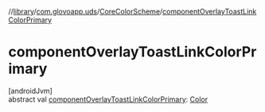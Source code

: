 //[library](../../../index.md)/[com.glovoapp.uds](../index.md)/[CoreColorScheme](index.md)/[componentOverlayToastLinkColorPrimary](component-overlay-toast-link-color-primary.md)

# componentOverlayToastLinkColorPrimary

[androidJvm]\
abstract val [componentOverlayToastLinkColorPrimary](component-overlay-toast-link-color-primary.md): [Color](https://developer.android.com/reference/kotlin/androidx/compose/ui/graphics/Color.html)
